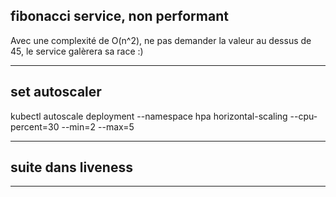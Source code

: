 ## fibonacci service, non performant

Avec une complexité de O(n^2), ne pas demander la valeur au dessus de 45, le service galèrera sa race :)

---

## set autoscaler

kubectl autoscale deployment --namespace hpa horizontal-scaling --cpu-percent=30 --min=2 --max=5

---

## suite dans liveness

---